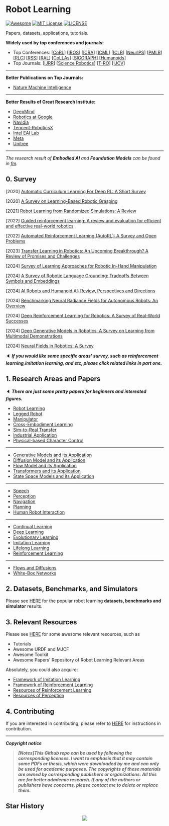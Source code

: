 # Robot Learning
[![Awesome](https://awesome.re/badge.svg)](https://awesome.re) [![MIT License](https://img.shields.io/badge/license-MIT-green.svg)](https://opensource.org/licenses/MIT) [![LICENSE](https://img.shields.io/badge/license-Anti%20996-blue.svg)](https://github.com/996icu/996.ICU/blob/master/LICENSE)

Papers, datasets, applications, tutorials.

**Widely used by top conferences and journals:**

- Top Conferences: [[CoRL](https://www.corl.org/)] [[IROS](https://ieee-iros.org/)] [[ICRA](https://www.ieee-ras.org/conferences-workshops/fully-sponsored/icra)] [[ICML](https://icml.cc/)] [[ICLR](https://iclr.cc/)]  [[NeurlPS](https://nips.cc/)]  [[PMLR](https://proceedings.mlr.press/)] [[RLC](https://rl-conference.cc/)] [[RSS](https://roboticsconference.org/)] [[RAL](https://www.ieee-ras.org/publications/ra-l)] [[CoLLAs](https://lifelong-ml.cc/)] [[SIGGRAPH](https://www.siggraph.org/)] [[Humanoids](https://www.ieee-ras.org/conferences-workshops/fully-sponsored/humanoids)]
- Top Journals: [[IJRR](https://journals.sagepub.com/home/ijr)] [[Science Robotics](https://www.science.org/journal/scirobotics)] [[T-RO](https://www.ieee-ras.org/publications/t-ro)] [[IJCV](https://link.springer.com/journal/11263)]

---

**Better Publications on Top Journals:**

- [Nature Machine Intelligence](https://github.com/Evan-wyl/robotlearning/blob/master/papers/top-journals/nature.md)

---

**Better Results of Great Research Institute:**

- [DeepMind](https://github.com/Evan-wyl/Robot-Learning/blob/master/papers/great-institutions/deepmind.md)
- [Robotics at Google](https://github.com/Evan-wyl/Robot-Learning/blob/master/papers/great-institutions/google.md)
- [Navidia](https://github.com/Evan-wyl/robotlearning/blob/master/papers/great-institutions/nvidia.md)
- [Tencent-RoboticsX](https://github.com/Evan-wyl/Robot-Learning/blob/master/papers/great-institutions/tencent.md)
- [Intel EAI Lab](https://github.com/Evan-wyl/Robot-Learning/blob/master/papers/great-institutions/intel.md)
- [Meta](https://github.com/Evan-wyl/robotlearning/blob/master/papers/great-institutions/meta.md)
- [Unitree](https://github.com/Evan-wyl/robotlearning/blob/master/papers/great-institutions/unitree.md)

---

*The research result of  **Embodied AI** and **Foundation Models** can be found in [fm](https://github.com/Evan-wyl/Robot-Learning/tree/master/fm).*



## 0. Survey

[2020] [Automatic Curriculum Learning For Deep RL: A Short Survey](https://arxiv.org/abs/2003.04664)

[2020] [A Survey on Learning-Based Robotic Grasping](https://d-nb.info/122422468X/34)

[2021] [Robot Learning from Randomized Simulations: A Review](https://arxiv.org/abs/2111.00956)

[2022] [Guided reinforcement learning: A review and evaluation for efficient and effective real-world robotics](https://ieeexplore.ieee.org/stamp/stamp.jsp?arnumber=9926159)

[2022] [Automated Reinforcement Learning (AutoRL): A Survey and Open Problems](https://arxiv.org/abs/2201.03916)

[2023] [Transfer Learning in Robotics: An Upcoming Breakthrough? A Review of Promises and Challenges](https://arxiv.org/abs/2311.18044)

[2024] [Survey of Learning Approaches for Robotic In-Hand Manipulation](https://arxiv.org/abs/2401.07915)

[2024] [A Survey of Robotic Language Grounding: Tradeoffs Between Symbols and Embeddings](https://arxiv.org/abs/2405.13245)

[2024] [AI Robots and Humanoid AI: Review, Perspectives and Directions](https://arxiv.org/abs/2405.15775)

[2024] [Benchmarking Neural Radiance Fields for Autonomous Robots: An Overview](https://arxiv.org/abs/2405.05526)

[2024] [Deep Reinforcement Learning for Robotics: A Survey of Real-World Successes](https://www.arxiv.org/abs/2408.03539)

[2024] [Deep Generative Models in Robotics: A Survey on Learning from Multimodal Demonstrations](https://arxiv.org/abs/2408.04380)

[2024] [Neural Fields in Robotics: A Survey](https://arxiv.org/abs/2410.20220)

:speaker: ***If you would like some specific areas' survey, such as reinforcement learning,imitation learning, and etc, please click related links in part one.***



## 1. Research Areas and Papers

:speaker: ***There are just some pretty papers for beginners and interested figures.***

- [Robot Learning](https://github.com/Evan-wyl/robotlearning/blob/master/papers/robot-learning)
- [Legged Robot](https://github.com/Evan-wyl/robotlearning/tree/master/papers/legged-robot)
- [Manipulator](https://github.com/Evan-wyl/Robot-Learning/tree/master/papers/manipulator)
- [Cross-Embodiment Learning](https://github.com/Evan-wyl/Robot-Learning/blob/master/papers/multi-embodiment-learning)
- [Sim-to-Real Transfer](https://github.com/Evan-wyl/Robot-Learning/blob/master/papers/sim-2-real.md)
- [Industrial Application](https://github.com/Evan-wyl/Robot-Learning/blob/master/papers/industrial-application)
- [Physical-based Character Control](https://github.com/Evan-wyl/Robot-Learning/blob/master/papers/physical-based-character-control)

---

- [Generative Models and its Application](https://github.com/Evan-wyl/Robot-Learning/tree/master/papers/generative-models-and-application)
- [Diffusion Model and its Application](https://github.com/Evan-wyl/robotlearning/tree/master/papers/diffusion-model-and-application)
- [Flow Model and its Application](https://github.com/Evan-wyl/robotlearning/tree/master/papers/flow-and-application)
- [Transformers and its Application](https://github.com/Evan-wyl/robotlearning/tree/master/papers/transformer-and-application)
- [State Space Models and its Application](https://github.com/Evan-wyl/robotlearning/tree/master/papers/ssms-and-application)

---

- [Speech](https://github.com/Evan-wyl/Robot-Learning/blob/master/papers/speech)
- [Perception](https://github.com/Evan-wyl/Robot-Learning/blob/master/papers/perception.md)
- [Navigation](https://github.com/Evan-wyl/robotlearning/tree/master/papers/navigation)
- [Planning](https://github.com/Evan-wyl/robotlearning/blob/master/papers/planning.md)
- [Human Robot Interaction](https://github.com/Evan-wyl/robotlearning/blob/master/papers/human-robot-interaction.md)

---

- [Continual Learning](https://github.com/Evan-wyl/Robot-Learning/blob/master/papers/continual-learning)
- [Deep Learning](https://github.com/Evan-wyl/robotlearning/tree/master/papers/deep-learning)
- [Evolutionary Learning](https://github.com/Evan-wyl/Robot-Learning/blob/master/papers/el.md)
- [Imitation Learning](https://github.com/Evan-wyl/Robot-Learning/blob/master/papers/imitation-learning)
- [Lifelong Learning](https://github.com/Evan-wyl/Robot-Learning/blob/master/papers/lifelong-learning.md)
- [Reinforcement Learning](https://github.com/Evan-wyl/Robot-Learning/blob/master/papers/reinforcement-learning)

---

- [Flows and Diffusions](https://github.com/Evan-wyl/robotlearning/tree/master/papers/flows-and-diffusions)
- [White-Box Networks](https://github.com/Evan-wyl/robotlearning/tree/master/papers/white-box-networks)



## 2. Datasets, Benchmarks, and Simulators

Please see [HERE](https://github.com/Evan-wyl/Robot-Learning/tree/master/data) for the popular robot learning **datasets, benchmarks and simulator** results. 



## 3. Relevant Resources

Please see [HERE](https://github.com/Evan-wyl/Robot-Learning/blob/master/docs/resources.md) for some awesome relevant resources, such as

- Tutorials
- Awesome URDF and MJCF
- Awesome Toolkit
- Awesome Papers' Repository of Robot Learning Relevant Areas

Absolutely, you could also acquire:

- [Framework of Imitation Learning](https://github.com/Evan-wyl/robotlearning/blob/master/docs/imitation-learning-framework.md)
- [Framework of Reinforcement Learning](https://github.com/Evan-wyl/robotlearning/blob/master/docs/reinforcement-learning-framework.md)
- [Resources of Reinforcement Learning](https://github.com/Evan-wyl/robotlearning/blob/master/docs/reinforcement-learning-resources.md)
- [Resources of Perception](https://github.com/Evan-wyl/robotlearning/blob/master/docs/perception-resources.md)



## 4. Contributing

If you are interested in contributing, please refer to [HERE](https://github.com/Evan-wyl/Robot-Learning/blob/master/CONTRIBUTING.md) for instructions in contribution.

------

***Copyright notice***

> ***[Notes]This Github repo can be used by following the corresponding licenses. I want to emphasis that it may contain some PDFs or thesis, which were downloaded by me and can only be used for academic purposes. The copyrights of these materials are owned by corresponding publishers or organizations. All this are for better adademic research. If any of the authors or publishers have concerns, please contact me to delete or replace them.***

## Star History

<div align="center">
  <img src="https://api.star-history.com/svg?repos=Evan-wyl/Robot-Learning&type=Date)](https://star-history.com/#Evan-wyl/Robot-Learning&Date" />
</div>
